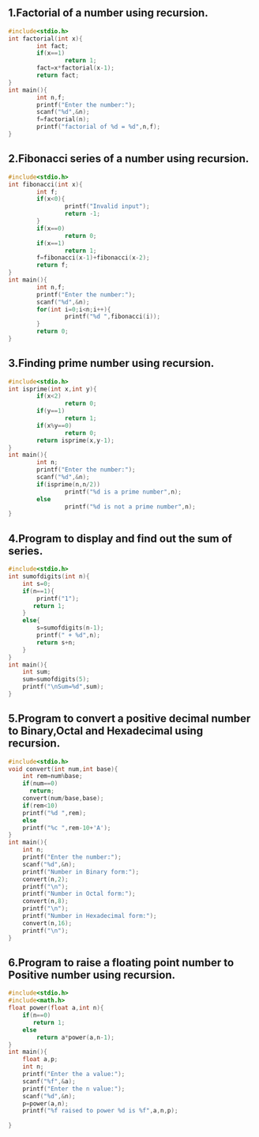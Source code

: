 ## 1.Factorial of a number using recursion.
```c
#include<stdio.h>
int factorial(int x){
        int fact;
        if(x==1)
                return 1;
        fact=x*factorial(x-1);
        return fact;
}
int main(){
        int n,f;
        printf("Enter the number:");
        scanf("%d",&n);
        f=factorial(n);
        printf("factorial of %d = %d",n,f);
}
```
## 2.Fibonacci series of a number using recursion.
```c
#include<stdio.h>
int fibonacci(int x){
        int f;
        if(x<0){
                printf("Invalid input");
                return -1;
        }
        if(x==0)
                return 0;
        if(x==1)
                return 1;
        f=fibonacci(x-1)+fibonacci(x-2);
        return f;
}
int main(){
        int n,f;
        printf("Enter the number:");
        scanf("%d",&n);
        for(int i=0;i<n;i++){
                printf("%d ",fibonacci(i));
        }
        return 0;
}
```
## 3.Finding prime number using recursion.
```c
#include<stdio.h>
int isprime(int x,int y){
        if(x<2)
                return 0;
        if(y==1)
                return 1;
        if(x%y==0)
                return 0;
        return isprime(x,y-1);
}
int main(){
        int n;
        printf("Enter the number:");
        scanf("%d",&n);
        if(isprime(n,n/2))
                printf("%d is a prime number",n);
        else
                printf("%d is not a prime number",n);
}
```
## 4.Program to display and find out the sum of series.
```c
#include<stdio.h>
int sumofdigits(int n){
    int s=0;
    if(n==1){
        printf("1");
       return 1;
    }
    else{
        s=sumofdigits(n-1);
        printf(" + %d",n);
        return s+n;
    }
}
int main(){
    int sum;
    sum=sumofdigits(5);
    printf("\nSum=%d",sum);
}
```
## 5.Program to convert a positive decimal number to Binary,Octal and Hexadecimal using recursion.
```c
#include<stdio.h>
void convert(int num,int base){
    int rem=num%base;
    if(num==0)
      return;
    convert(num/base,base);
    if(rem<10)
    printf("%d ",rem);
    else
    printf("%c ",rem-10+'A');
}
int main(){
    int n;
    printf("Enter the number:");
    scanf("%d",&n);
    printf("Number in Binary form:");
    convert(n,2);
    printf("\n");
    printf("Number in Octal form:");
    convert(n,8);
    printf("\n");
    printf("Number in Hexadecimal form:");
    convert(n,16);
    printf("\n");
}
```
## 6.Program to raise a floating point number to Positive number using recursion.
```c
#include<stdio.h>
#include<math.h>
float power(float a,int n){
    if(n==0)
       return 1;
    else
        return a*power(a,n-1);
}
int main(){
    float a,p;
    int n;
    printf("Enter the a value:");
    scanf("%f",&a);
    printf("Enter the n value:");
    scanf("%d",&n);
    p=power(a,n);
    printf("%f raised to power %d is %f",a,n,p);
    
}
```

